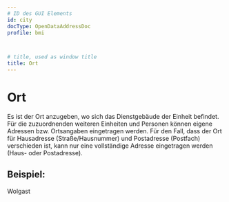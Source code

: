```yaml
---
# ID des GUI Elements
id: city
docType: OpenDataAddressDoc
profile: bmi



# title, used as window title
title: Ort
---
```


# Ort

Es ist der Ort anzugeben, wo sich das Dienstgebäude der Einheit befindet. Für die zuzuordnenden weiteren Einheiten und Personen können eigene Adressen bzw. Ortsangaben eingetragen werden. Für den Fall, dass der Ort für Hausadresse (Straße/Hausnummer) und Postadresse (Postfach) verschieden ist, kann nur eine vollständige Adresse eingetragen werden (Haus- oder Postadresse).

## Beispiel:

Wolgast
